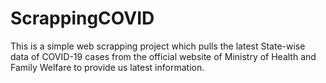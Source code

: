 # ScrappingCOVID
This is a simple web scrapping project which pulls the latest State-wise data of COVID-19 cases from the official website of Ministry of Health and Family Welfare to provide us latest information.
